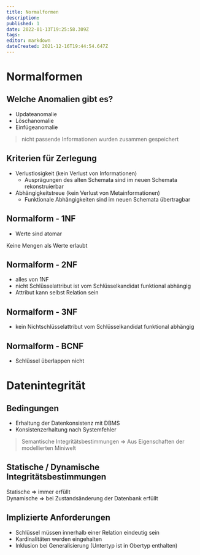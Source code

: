 ```yaml
---
title: Normalformen
description: 
published: 1
date: 2022-01-13T19:25:58.309Z
tags: 
editor: markdown
dateCreated: 2021-12-16T19:44:54.647Z
---
```


# Normalformen

## Welche Anomalien gibt es?

- Updateanomalie
- Löschanomalie
- Einfügeanomalie

> nicht passende Informationen wurden zusammen gespeichert

## Kriterien für Zerlegung

- Verlustlosigkeit (kein Verlust von Informationen)
  - Ausprägungen des alten Schemata sind im neuen Schemata rekonstruierbar
- Abhängigkeitstreue (kein Verlust von Metainformationen)
  - Funktionale Abhängigkeiten sind im neuen Schemata übertragbar

## Normalform - 1NF

- Werte sind atomar

Keine Mengen als Werte erlaubt

## Normalform - 2NF

- alles von 1NF
- nicht Schlüsselattribut ist vom Schlüsselkandidat funktional abhängig
- Attribut kann selbst Relation sein

## Normalform - 3NF

- kein Nichtschlüsselattribut vom Schlüsselkandidat funktional abhängig

## Normalform - BCNF

- Schlüssel überlappen nicht

# Datenintegrität

## Bedingungen

- Erhaltung der Datenkonsistenz mit DBMS
- Konsistenzerhaltung nach Systemfehler

> Semantische Integritätsbestimmungen => Aus Eigenschaften der modellierten Miniwelt

## Statische / Dynamische Integritätsbestimmungen

Statische => immer erfüllt  
Dynamische => bei Zustandsänderung der Datenbank erfüllt

## Implizierte Anforderungen

- Schlüssel müssen innerhalb einer Relation eindeutig sein  
- Kardinalitäten werden eingehalten
- Inklusion bei Generalisierung (Untertyp ist in Obertyp enthalten)
